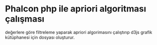 # Phalcon php ile apriori algoritması çalışması 

değerlere göre filtreleme yaparak apriori algorimasını çalıştırıp d3js grafik kütüphanesi için dosyası oluşturur. 
